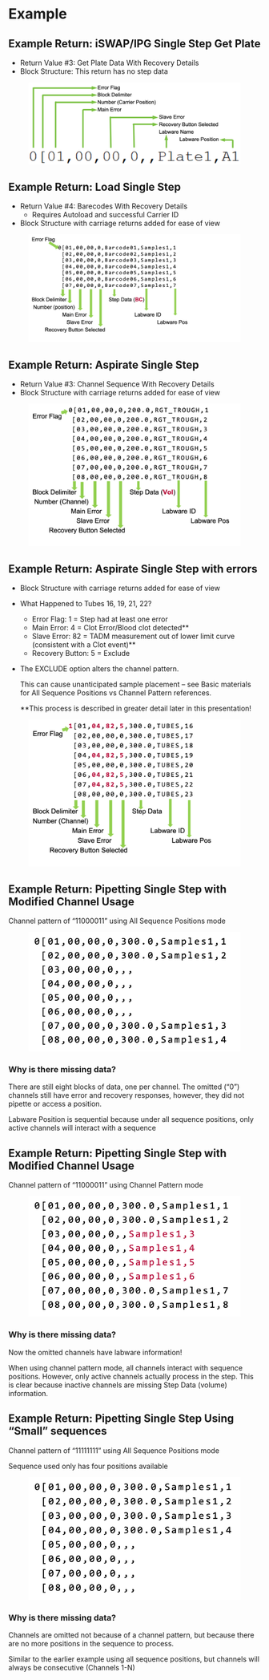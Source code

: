 # Example

## Example Return: iSWAP/IPG Single Step Get Plate&#x20;

* Return Value #3: Get Plate Data With Recovery Details
* Block Structure: This return has no step data

<figure><img src="../../.gitbook/assets/image (67).png" alt=""><figcaption></figcaption></figure>

## Example Return: Load Single Step&#x20;

* Return Value #4: Barecodes With Recovery Details&#x20;
  * Requires Autoload and successful Carrier ID
* Block Structure with carriage returns added for ease of view

<figure><img src="../../.gitbook/assets/image (1) (1).png" alt=""><figcaption></figcaption></figure>

## Example Return: Aspirate Single Step

* Return Value #3: Channel Sequence With Recovery Details
* Block Structure with carriage returns added for ease of view

<figure><img src="../../.gitbook/assets/image (2) (1).png" alt=""><figcaption></figcaption></figure>

## Example Return: Aspirate Single Step with errors

* Block Structure with carriage returns added for ease of view
* What Happened to Tubes 16, 19, 21, 22?
  * Error Flag: 1 = Step had at least one error
  * Main Error: 4 = Clot Error/Blood clot detected\*\*
  * Slave Error: 82 = TADM measurement out of lower limit curve (consistent with a Clot event)\*\*
  * Recovery Button: 5 = Exclude
*   The EXCLUDE option alters the channel pattern.

    This can cause unanticipated sample placement – see Basic materials for All Sequence Positions vs Channel Pattern references.

    \*\*This process is described in greater detail later in this presentation!

<figure><img src="../../.gitbook/assets/image (4) (1).png" alt=""><figcaption></figcaption></figure>

## Example Return: Pipetting Single Step with Modified Channel Usage

Channel pattern of “11000011” using All Sequence Positions mode

<figure><img src="../../.gitbook/assets/image (13) (1).png" alt=""><figcaption></figcaption></figure>

### Why is there missing data?&#x20;

There are still eight blocks of data, one per channel. The omitted (“0”) channels still have error and recovery responses, however, they did not pipette or access a position.

Labware Position is sequential because under all sequence positions, only active channels will interact with a sequence



## Example Return: Pipetting Single Step with Modified Channel Usage

Channel pattern of “11000011” using Channel Pattern mode

<figure><img src="../../.gitbook/assets/image (14) (1).png" alt=""><figcaption></figcaption></figure>

### Why is there missing data?&#x20;

Now the omitted channels have labware information!

When using channel pattern mode, all channels interact with sequence positions. However, only active channels actually process in the step. This is clear because inactive channels are missing Step Data (volume) information.



## Example Return: Pipetting Single Step Using “Small” sequences

Channel pattern of “11111111” using All Sequence Positions mode

Sequence used only has four positions available

<figure><img src="../../.gitbook/assets/image (15) (1).png" alt=""><figcaption></figcaption></figure>

### Why is there missing data?&#x20;

Channels are omitted not because of a channel pattern, but because there are no more positions in the sequence to process.

Similar to the earlier example using all sequence positions, but channels will always be consecutive (Channels 1-N)

